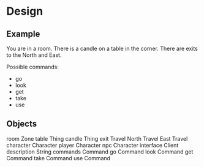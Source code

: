 # Design
## Example

You are in a room.  There is a candle on a table in the corner.  There are exits to the North and East.

Possible commands: 
* go
* look
* get
* take
* use

## Objects

room              Zone
  table           Thing
    candle        Thing
  exit            Travel
    North         Travel
    East          Travel
character         Character
  player          Character
  npc             Character
interface         Client
  description     String
  commands        Command
    go            Command
    look          Command
    get           Command
    take          Command
    use           Command